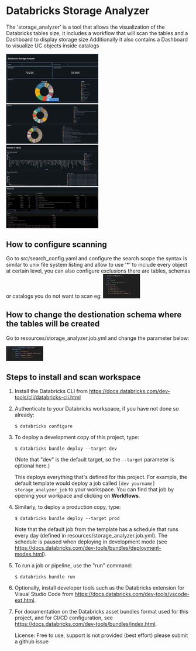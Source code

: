
# Databricks Storage Analyzer

The 'storage_analyzer' is a tool that allows the visualization of the Databricks tables size, it includes a workflow that will scan the tables and a Dashboard to display storage size
Additionally it also contains a Dashboard to visualize UC objects inside catalogs

<img src="imgs/Screen1.png" width="50%" height="50%">
<img src="imgs/Screen2.png" width="50%" height="50%">
<img src="imgs/Screen3.png" width="50%" height="50%">
<img src="imgs/Screen4.png" width="50%" height="50%">



## How to configure scanning 

Go to src/search_config.yaml and configure the search scope the syntax is similar to unix file system listing and allow to use '*' to include every object at certain level,
you can also configure exclusions there are tables, schemas or catalogs you do not want to scan eg: 
<img src="imgs/Config.png" width="20%" height="20%">

## How to change the destionation schema where the tables will be created 
Go to resources/storage_analyzer.job.yml and change the parameter below:

<img src="imgs/DestinationSchema.png" width="20%" height="20%">

## Steps to install and scan workspace

1. Install the Databricks CLI from https://docs.databricks.com/dev-tools/cli/databricks-cli.html

2. Authenticate to your Databricks workspace, if you have not done so already:
    ```
    $ databricks configure
    ```

3. To deploy a development copy of this project, type:
    ```
    $ databricks bundle deploy --target dev
    ```
    (Note that "dev" is the default target, so the `--target` parameter
    is optional here.)

    This deploys everything that's defined for this project.
    For example, the default template would deploy a job called
    `[dev yourname] storage_analyzer_job` to your workspace.
    You can find that job by opening your workpace and clicking on **Workflows**.

4. Similarly, to deploy a production copy, type:
   ```
   $ databricks bundle deploy --target prod
   ```

   Note that the default job from the template has a schedule that runs every day
   (defined in resources/storage_analyzer.job.yml). The schedule
   is paused when deploying in development mode (see
   https://docs.databricks.com/dev-tools/bundles/deployment-modes.html).

5. To run a job or pipeline, use the "run" command:
   ```
   $ databricks bundle run
   ```

6. Optionally, install developer tools such as the Databricks extension for Visual Studio Code from
   https://docs.databricks.com/dev-tools/vscode-ext.html.

7. For documentation on the Databricks asset bundles format used
   for this project, and for CI/CD configuration, see
   https://docs.databricks.com/dev-tools/bundles/index.html.


   License: Free to use, support is not provided (best effort) please submit a github issue

